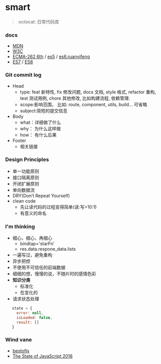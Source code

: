 # smart
> :octocat: 日常代码库

### docs

- [MDN](https://developer.mozilla.org/zh-CN/)
- [W3C](https://www.w3.org/TR/)
- [ECMA-262 6th](https://www.ecma-international.org/ecma-262/6.0/) / [es5](https://yanhaijing.com/es5/) / [es6.ruanyifeng](http://es6.ruanyifeng.com/)
- [ES7](http://www.ecma-international.org/ecma-262/7.0/index.html) / [ES8](http://www.ecma-international.org/ecma-262/8.0/index.html)

### Git commit log

* Head
  * type: feat 新特性, fix 修改问题, docs 文档, style 格式, refactor 重构, test 测试用例, chore 其他修改, 比如构建流程, 依赖管理.
  * scope:影响范围， 比如: route, component, utils, build... 可省略
  * subject:简短的提交信息
* Body
  * what：详细做了什么
  * why： 为什么这样做
  * how： 有什么后果
* Footer
  * 相关链接
  
### Design Principles

- 单一功能原则
- 接口隔离原则
- 开闭扩展原则
- 单向数据流
- DRY(Don’t Repeat Yourself)
- clean code
  + 先让读代码的过程变得简单(读:写>10:1)
  + 有意义的命名
  
 ### I'm thinking

 - 细心，细心，再细心
   + bindtap='starFn'
   + res.data.respone_data.lists
 - 一遍写过，避免重构
 - 异步把控
 - 不使用不可信任的前端数据
 - 细细的想，慢慢的说，不随片时的感情色彩
 - **知识分类**
    + 标准化
    + 在变化的
 - 请求状态处理
 ````js
    state = {
      error: null,
      isLoaded: false,
      result: []
    }
 ````
 ### Wind vane
 
- [bestofjs](https://bestofjs.org/)
- [The State of JavaScript 2018](https://2018.stateofjs.com/)
